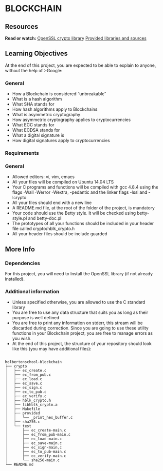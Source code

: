 # BLOCKCHAIN


## Resources

**Read or watch:**
[OpenSSL crypto library](https://intranet.hbtn.io/rltoken/uaP4WlPspoMWQ2uFa87FZg)
[Provided libraries and sources](https://intranet.hbtn.io/rltoken/PmVeCuu1InkxNbj9UJI6PA)

## Learning Objectives

At the end of this project, you are expected to be able to explain to anyone, without the help of >Google:

### General

- How a Blockchain is considered “unbreakable”
- What is a hash algorithm
- What SHA stands for
- How hash algorithms apply to Blockchains
- What is asymmetric cryptography
- How asymmetric cryptography applies to cryptocurrencies
- What ECC stands for
- What ECDSA stands for
- What a digital signature is
- How digital signatures apply to cryptocurrencies


### Requirements
### General

- Allowed editors: vi, vim, emacs
- All your files will be compiled on Ubuntu 14.04 LTS
- Your C programs and functions will be compiled with gcc 4.8.4 using the flags -Wall -Werror -Wextra, -pedantic and the linker flags -lssl and -lcrypto
- All your files should end with a new line
- A README.md file, at the root of the folder of the project, is mandatory
- Your code should use the Betty style. It will be checked using betty-style.pl and betty-doc.pl
- The prototypes of all your functions should be included in your header file called crypto/hblk_crypto.h
- All your header files should be include guarded

## More Info

### Dependencies

For this project, you will need to Install the OpenSSL library (if not already installed).

### Additional information
- Unless specified otherwise, you are allowed to use the C standard library
- You are free to use any data structure that suits you as long as their purpose is well defined
- You are free to print any information on stderr, this stream will be discarded during correction. Since you are going to use these utility functions in your Blockchain project, you are free to manage errors as you wish.
- At the end of this project, the structure of your repository should look like this (you may have additional files):

```

holbertonschool-blockchain
├── crypto
│   ├── ec_create.c
│   ├── ec_from_pub.c
│   ├── ec_load.c
│   ├── ec_save.c
│   ├── ec_sign.c
│   ├── ec_to_pub.c
│   ├── ec_verify.c
│   ├── hblk_crypto.h
│   ├── libhblk_crypto.a
│   ├── Makefile
│   ├── provided
│   │   └── _print_hex_buffer.c
│   ├── sha256.c
│   └── test
│       ├── ec_create-main.c
│       ├── ec_from_pub-main.c
│       ├── ec_load-main.c
│       ├── ec_save-main.c
│       ├── ec_sign-main.c
│       ├── ec_to_pub-main.c
│       ├── ec_verify-main.c
│       └── sha256-main.c
└── README.md

```